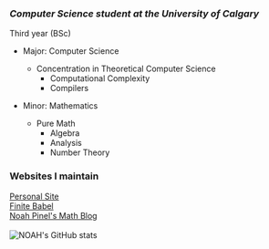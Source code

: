 ### ***Computer Science student at the University of Calgary*** 
Third year (BSc)
* Major: Computer Science 
  * Concentration in Theoretical Computer Science
     * Computational Complexity
      * Compilers
       
* Minor: Mathematics
  * Pure Math
    * Algebra
     * Analysis 
      * Number Theory


### Websites I maintain
[Personal Site](http://noah.binaryfox.ca/)\
[Finite Babel](https://noahpinel.github.io/FiniteBabel/)\
[Noah Pinel's Math Blog](https://noahpinel.github.io/NoahPinelsMathBlog/index.html)\
\
![NOAH's GitHub stats](https://github-readme-stats.vercel.app/api?username=NoahPinel&theme=react&show_icons=true&count_private=true)









